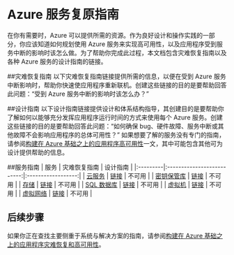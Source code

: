 <properties
   pageTitle="服务复原指南 | Azure"
   description="Azure 服务的灾难恢复和主动复原与可用性指南的链接。"
   services=""
   documentationCenter="na"
   authors="adamglick"
   manager="saladki"
   editor=""/>  
<tags
   ms.service="resiliency"
   ms.devlang="na"
   ms.topic="article"
   ms.tgt_pltfrm="na"
   ms.workload="na"
   ms.date="08/18/2016"
   ms.author="aglick"/>  


# Azure 服务复原指南
在你有需要时，Azure 可以提供所需的资源。作为良好设计和操作实践的一部分，你应该知道如何规划使用 Azure 服务来实现高可用性，以及应用程序受到服务中断的影响时该怎么做。为了帮助你完成此过程，本文档包含灾难恢复指南以及各种 Azure 服务的设计指南的链接。

##灾难恢复指南
以下灾难恢复指南链接提供所需的信息，以便在受到 Azure 服务中断影响时，帮助你快速使应用程序重新联机。创建这些链接的目的是要帮助回答此问题：“受到 Azure 服务中断的影响时该怎么办？”

##设计指南
以下设计指南链接提供设计和体系结构指导，其创建目的是要帮助你了解如何以能够充分发挥应用程序运行时间的方式来使用每个 Azure 服务。创建这些链接的目的是要帮助回答此问题：“如何确保 bug、硬件故障、服务中断或其他故障不会影响应用程序的总体可用性？” 如果想要了解的服务没有专门的指南，请参阅[构建在 Azure 基础之上的应用程序高可用性](/documentation/articles/resiliency-high-availability-azure-applications/)一文，其中可能包含其他可为设计提供帮助的信息。

##服务指南
| 服务 | 灾难恢复指南 | 设计指南 |
|:---------|:--------------------------:|:------------------:|
| [云服务](/home/features/cloud-services/ "Azure 云服务") | [链接](/documentation/articles/cloud-services-disaster-recovery-guidance/ "Azure 云服务灾难恢复指南") | 不可用 |
| [密钥保管库](/home/features/key-vault/ "Azure 密钥保管库") | [链接](/documentation/articles/key-vault-disaster-recovery-guidance/ "Azure 密钥保管库灾难恢复指南") | 不可用 |
| [存储](/home/features/storage/ "Azure 存储空间") | [链接](/documentation/articles/storage-disaster-recovery-guidance/ "Azure 存储空间灾难恢复指南") | 不可用 |
| [SQL 数据库](/home/features/sql-database/ "Azure SQL 数据库") | [链接](/documentation/articles/sql-database-disaster-recovery/ "Azure SQL 数据库灾难恢复指南") | 不可用 |
| [虚拟机](/home/features/virtual-machines/ "Azure 虚拟机") | [链接](/documentation/articles/virtual-machines-disaster-recovery-guidance/ "Azure 虚拟机灾难恢复指南") | 不可用 |
| [虚拟网络](/home/features/networking/ "Azure 虚拟网络") | [链接](/documentation/articles/virtual-network-disaster-recovery-guidance/ "Azure 虚拟网络灾难恢复指南") | 不可用 |

## 后续步骤
如果你正在查找主要侧重于系统与解决方案的指南，请参阅[构建在 Azure 基础之上的应用程序灾难恢复和高可用性](/documentation/articles/resiliency-disaster-recovery-high-availability-azure-applications/)。

<!---HONumber=Mooncake_1031_2016-->
<!-- Update_Description:update meta properties; wording update; update link reference-->